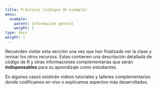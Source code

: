 ```yaml
---
title: Prácticos (códigos de ejemplo)
menu:
  example:
    parent: Información general
    weight: 1
type: docs
weight: 1
---
```


Recuerden visitar esta sección una vez que han finalizado ver la clase y revisar los otros recursos. Estas contienen una descripción detallada de código de R y otras informaciones complementarias que serán **indispensables** para su aprendizaje como estudiantes. 

En algunos casos existirán videos tutoriales y talleres complementarios donde codificamos en vivo o explicamos aspectos más desarrollados. 
